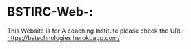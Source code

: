 # BSTIRC-Web-:
This Website is for A coaching Institute 
please check the URL: https://bstechnologies.herokuapp.com/

